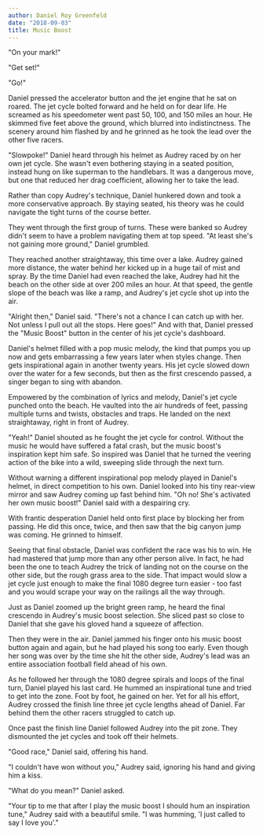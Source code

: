 ```yaml
---
author: Daniel Roy Greenfeld
date: "2018-09-03"
title: Music Boost
---
```


"On your mark!"

"Get set!"

"Go!"

Daniel pressed the accelerator button and the jet engine that he sat on roared. The jet cycle bolted forward and he held on for dear life. He screamed as his speedometer went past 50, 100, and 150 miles an hour. He skimmed five feet above the ground, which blurred into indistinctness. The scenery around him flashed by and he grinned as he took the lead over the other five racers.

"Slowpoke!" Daniel heard through his helmet as Audrey raced by on her own jet cycle. She wasn't even bothering staying in a seated position, instead hung on like superman to the handlebars. It was a dangerous move, but one that reduced her drag coefficient, allowing her to take the lead.

Rather than copy Audrey's technique, Daniel hunkered down and took a more conservative approach. By staying seated, his theory was he could navigate the tight turns of the course better.

They went through the first group of turns. These were banked so Audrey didn't seem to have a problem navigating them at top speed. "At least she's not gaining more ground," Daniel grumbled.

They reached another straightaway, this time over a lake. Audrey gained more distance, the water behind her kicked up in a huge tail of mist and spray. By the time Daniel had even reached the lake, Audrey had hit the beach on the other side at over 200 miles an hour. At that speed, the gentle slope of the beach was like a ramp, and Audrey's jet cycle shot up into the air.

"Alright then," Daniel said. "There's not a chance I can catch up with her. Not unless I pull out all the stops. Here goes!" And with that, Daniel pressed the "Music Boost" button in the center of his jet cycle's dashboard.

Daniel's helmet filled with a pop music melody, the kind that pumps you up now and gets embarrassing a few years later when styles change. Then gets inspirational again in another twenty years. His jet cycle slowed down over the water for a few seconds, but then as the first crescendo passed, a singer began to sing with abandon.

Empowered by the combination of lyrics and melody, Daniel's jet cycle punched onto the beach. He vaulted into the air hundreds of feet, passing multiple turns and twists, obstacles and traps. He landed on the next straightaway, right in front of Audrey.

"Yeah!" Daniel shouted as he fought the jet cycle for control. Without the music he would have suffered a fatal crash, but the music boost's inspiration kept him safe. So inspired was Daniel that he turned the veering action of the bike into a wild, sweeping slide through the next turn.

Without warning a different inspirational pop melody played in Daniel's helmet, in direct competition to his own. Daniel looked into his tiny rear-view mirror and saw Audrey coming up fast behind him. "Oh no! She's activated her own music boost!" Daniel said with a despairing cry.

With frantic desperation Daniel held onto first place by blocking her from passing. He did this once, twice, and then saw that the big canyon jump was coming. He grinned to himself.

Seeing that final obstacle, Daniel was confident the race was his to win. He had mastered that jump more than any other person alive. In fact, he had been the one to teach Audrey the trick of landing not on the course on the other side, but the rough grass area to the side. That impact would slow a jet cycle just enough to make the final 1080 degree turn easier - too fast and you would scrape your way on the railings all the way through.

Just as Daniel zoomed up the bright green ramp, he heard the final crescendo in Audrey's music boost selection. She sliced past so close to Daniel that she gave his gloved hand a squeeze of affection.

Then they were in the air. Daniel jammed his finger onto his music boost button again and again, but he had played his song too early. Even though her song was over by the time she hit the other side, Audrey's lead was an entire association football field ahead of his own.

As he followed her through the 1080 degree spirals and loops of the final turn, Daniel played his last card. He hummed an inspirational tune and tried to get into the zone. Foot by foot, he gained on her. Yet for all his effort, Audrey crossed the finish line three jet cycle lengths ahead of Daniel. Far behind them the other racers struggled to catch up.

Once past the finish line Daniel followed Audrey into the pit zone. They dismounted the jet cycles and took off their helmets.

"Good race," Daniel said, offering his hand.

"I couldn't have won without you," Audrey said, ignoring his hand and giving him a kiss.

"What do you mean?" Daniel asked.

"Your tip to me that after I play the music boost I should hum an inspiration tune," Audrey said with a beautiful smile. "I was humming, 'I just called to say I love you'."
